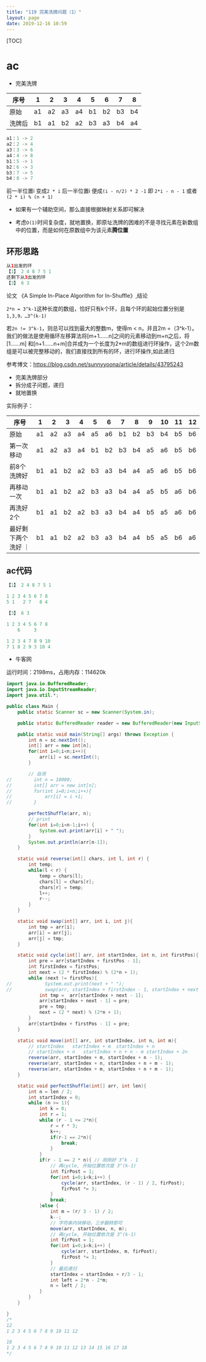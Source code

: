 ```yaml
---
title: "119 完美洗牌问题（1）"
layout: page
date: 2019-12-16 10:59
---
```


[TOC]

# ac

* 完美洗牌

序号 | 1 | 2 | 3 | 4 | 5 | 6 | 7 | 8
-|-|-|-|-|-|-|-|-
原始 | a1 | a2 | a3 | a4 | b1 | b2 | b3 | b4
洗牌后 | b1 | a1 | b2 | a2 | b3 | a3 | b4 | a4

```java
a1：1 -> 2
a2：2 -> 4
a3：3 -> 6
a4：4 -> 8
b1：5 -> 1
b2：6 -> 3
b3：7 -> 5
b4：8 -> 7
```

前一半位置i 变成`2 * i`
后一半位置i 便成`(i - n/2) * 2 -1` 即 `2*i - n - 1`
或者 `(2 * i) % (n + 1)`

* 如果有一个辅助空间，那么直接根据映射关系即可解决

* 考虑`O(1)`时间复杂度，就地置换，即原址洗牌的困难的不是寻找元素在新数组中的位置，而是如何在原数组中为该元素**腾位置**

## 环形思路

```java
从1出发的环
【1】 2 4 8 7 5 1
还剩下从3出发的环
【3】 6 3
```

论文 《A Simple In-Place Algorithm for In-Shuffle》,结论

`2*n = 3^k-1`这种长度的数组，恰好只有k个环，且每个环的起始位置分别是`1,3,9，…3^(k-1)`

若`2n != 3^k-1`，则总可以找到最大的整数m，使得m < n，并且2m =（3^k-1）。我们的做法是使用循环左移算法将[m+1……n]之间的元素移动到m+n之后，将[1……m] 和[n+1……n+m]合并成为一个长度为2*m的数组进行环操作，这个2m数组是可以被完整移动的，我们直接找到所有的环，进行环操作,如此递归

参考博文：https://blog.csdn.net/sunnyyoona/article/details/43795243

* 完美洗牌部分
* 拆分成子问题，递归
* 就地置换

实际例子：

序号 | 1 | 2 | 3 | 4 | 5 | 6 | 7 | 8 | 9 | 10 | 11 | 12
-|-|-|-|-|-|-|-|-|-|-|- | -
原始 | a1 | a2 | a3 | a4 | a5 | a6 | b1 | b2 | b3 | b4 | b5 | b6
第一次移动 | a1 | a2 | a3 | a4 | b1 | b2 | b3 | b4 |a5 | a6 | b5  | b6
前8个洗牌好 | b1 | a1 | b2 | a2 | b3 | a3 | b4 | a4 |a5 | a6 | b5  | b6
再移动一次 | b1 | a1 | b2 | a2 | b3 | a3 | b4 | a4 |a5 | b5 | a6  | b6
再洗好2个 | b1 | a1 | b2 | a2 | b3 | a3 | b4 | a4 |b5 | a5 | a6  | b6
最好剩下两个洗好 ｜| b1 | a1 | b2 | a2 | b3 | a3 | b4 | a4 |b5 | a5 | b6  | a6

## ac代码

```java
【1】 2 4 8 7 5 1

1 2 3 4 5 6 7 8
5 1   2 7   8 4

【3】 6 3

1 2 3 4 5 6 7 8
    6     3

1 2 3 4 7 8 9 10
7 1 8 2 9 3 10 4
```

* 牛客网

运行时间：2198ms，占用内存：114620k

```java
import java.io.BufferedReader;
import java.io.InputStreamReader;
import java.util.*;

public class Main {
    public static Scanner sc = new Scanner(System.in);

    public static BufferedReader reader = new BufferedReader(new InputStreamReader(System.in));

    public static void main(String[] args) throws Exception {
        int n = sc.nextInt();
        int[] arr = new int[n];
        for(int i=0;i<n;i++){
            arr[i] = sc.nextInt();
        }

        // 自测
//        int n = 10000;
//        int[] arr = new int[n];
//        for(int i=0;i<n;i++){
//            arr[i] = i +1;
//        }

        perfectShuffle(arr, n);
        // print
        for(int i=0;i<n-1;i++) {
            System.out.print(arr[i] + " ");
        }
        System.out.println(arr[n-1]);
    }

    static void reverse(int[] chars, int l, int r) {
        int temp;
        while(l < r) {
            temp = chars[l];
            chars[l] = chars[r];
            chars[r] = temp;
            l++;
            r--;
        }
    }

    static void swap(int[] arr, int i, int j){
        int tmp = arr[i];
        arr[i] = arr[j];
        arr[j] = tmp;
    }

    static void cycle(int[] arr, int startIndex, int n, int firstPos){
        int pre = arr[startIndex + firstPos - 1];
        int firstIndex = firstPos;
        int next = (2 * firstIndex) % (2*n + 1);
        while (next != firstPos){
//            System.out.print(next + " ");
//            swap(arr, startIndex + firstIndex - 1, startIndex + next - 1);
            int tmp =  arr[startIndex + next - 1];
            arr[startIndex + next - 1] = pre;
            pre = tmp;
            next = (2 * next) % (2*n + 1);
        }
        arr[startIndex + firstPos - 1] = pre;
    }

    static void move(int[] arr, int startIndex, int n, int m){
        // startIndex   startIndex + m  startIndex + n
        // startIndex + n   startIndex + n + n - m startIndex + 2n
        reverse(arr, startIndex + m, startIndex + n - 1);
        reverse(arr, startIndex + n, startIndex + n + m - 1);
        reverse(arr, startIndex + m, startIndex + n + m - 1);
    }

    static void perfectShuffle(int[] arr, int len){
        int n = len / 2;
        int startIndex = 0;
        while (n >= 1){
            int k = 0;
            int r = 1;
            while (r - 1 <= 2*n){
                r = r * 3;
                k++;
                if(r-1 == 2*n){
                    break;
                }
            }
            if(r - 1 == 2 * n){ // 刚刚好 3^k - 1
                // 再cycle, 开始位置依次是 3^(k-1)
                int firPost = 1;
                for(int i=0;i<k;i++) {
                    cycle(arr, startIndex, (r - 1) / 2, firPost);
                    firPost *= 3;
                }
                break;
            }else {
                int m = (r/ 3 - 1) / 2;
                k--;
                // 字符串内块移动，三步翻转即可
                move(arr, startIndex, n, m);
                // 再cycle, 开始位置依次是 3^(k-1)
                int firPost = 1;
                for(int i=0;i<k;i++) {
                    cycle(arr, startIndex, m, firPost);
                    firPost *= 3;
                }
                // 最后递归
                startIndex = startIndex + r/3 - 1;
                int left = 2*n - 2*m;
                n = left / 2;
            }
        }
    }

}
/*
12
1 2 3 4 5 6 7 8 9 10 11 12

18
1 2 3 4 5 6 7 8 9 10 11 12 13 14 15 16 17 18
*/
```
